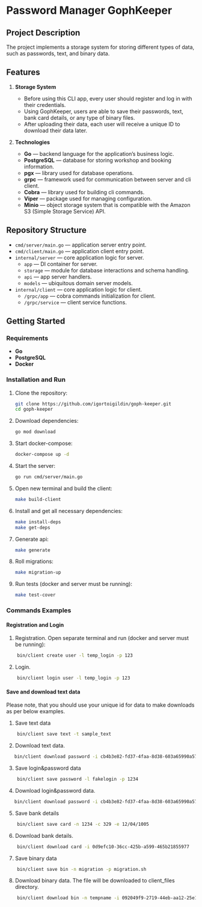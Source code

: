 # Password Manager GophKeeper

## Project Description

The project implements a storage system for storing different types of data, such as passwords, text, and binary data.

## Features

1. **Storage System**

   - Before using this CLI app, every user should register and log in with their credentials.
   - Using GophKeeper, users are able to save their passwords, text, bank card details, or any type of binary files.
   - After uploading their data, each user will receive a unique ID to download their data later.

2. **Technologies**
   - **Go** — backend language for the application’s business logic.
   - **PostgreSQL** — database for storing workshop and booking information.
   - **pgx** — library used for database operations.
   - **grpc** — framework used for communication between server and cli client.
   - **Cobra** — library used for building cli commands.
   - **Viper** — package used for managing configuration.
   - **Minio** — object storage system that is compatible with the Amazon S3 (Simple Storage Service) API.

## Repository Structure

- `cmd/server/main.go` — application server entry point.
- `cmd/client/main.go` — application client entry point.
- `internal/server` — core application logic for server.
  - `app` — DI container for server.
  - `storage` — module for database interactions and schema handling.
  - `api` — app server handlers.
  - `models` — ubiquitous domain server models.
- `internal/client` — core application logic for client.
  - `/grpc/app` — cobra commands initialization for client.
  - `/grpc/service` — client service functions.

## Getting Started

### Requirements

- **Go**
- **PostgreSQL**
- **Docker**

### Installation and Run

1. Clone the repository:

   ```bash
   git clone https://github.com/igortoigildin/goph-keeper.git
   cd goph-keeper
   ```

2. Download dependencies:
   ```bash
   go mod download
   ```
3. Start docker-compose:

   ```bash
   docker-compose up -d
   ```

4. Start the server:
   ```bash
   go run cmd/server/main.go
   ```
5. Open new terminal and build the client:

   ```bash
   make build-client
   ```

6. Install and get all necessary dependencies:

   ```bash
   make install-deps
   make get-deps
   ```

7. Generate api:

   ```bash
   make generate
   ```

8. Roll migrations:

   ```bash
   make migration-up
   ```

9. Run tests (docker and server must be running):
   ```bash
   make test-cover
   ```

### Commands Examples

#### Registration and Login

1. Registration. Open separate terminal and run (docker and server must be running):

```bash
    bin/client create user -l temp_login -p 123
```

2. Login.

```bash
    bin/client login user -l temp_login -p 123
```

#### Save and download text data

Please note, that you should use your unique id for data to make downloads as per below examples.

1. Save text data

```bash
    bin/client save text -t sample_text
```

2. Download text data.

```bash
   bin/client download password -i cb4b3e82-fd37-4faa-8d38-603a65990a57
```

3. Save login&password data

```bash
    bin/client save password -l fakelogin -p 1234
```

4. Download login&password data.

```bash
   bin/client download password -i cb4b3e82-fd37-4faa-8d38-603a65990a57
```

5. Save bank details

```bash
    bin/client save card -n 1234 -c 329 -e 12/04/1005
```

6. Download bank details.

```bash
    bin/client download card -i 0d9efc10-36cc-425b-a599-465b21855977
```

7. Save binary data

```bash
    bin/client save bin -n migration -p migration.sh
```

8. Download binary data. The file will be downloaded to client_files directory.

```bash
    bin/client download bin -n tempname -i 092049f9-2719-44eb-aa12-25e167dcba13
```
